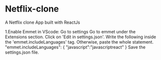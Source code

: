 # Netflix-clone
A Netflix clone App built with ReactJs

1.Enable Emmet in VScode:
Go to settings
Go to emmet under the Extensions section.
Click on 'Edit in settings.json'.
Write the following inside the 'emmet.includeLanguages' tag. Otherwise, paste the whole statement. "emmet.includeLanguages": { "javascript":"javascriptreact" }
Save the settings.json file.

